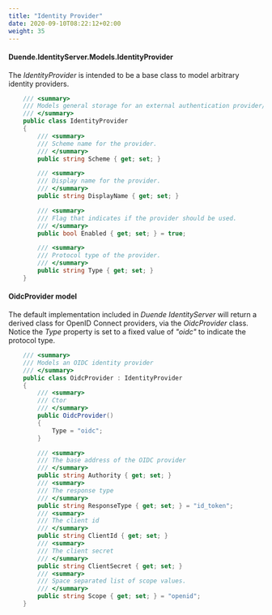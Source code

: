 ```yaml
---
title: "Identity Provider"
date: 2020-09-10T08:22:12+02:00
weight: 35
---
```


#### Duende.IdentityServer.Models.IdentityProvider

The *IdentityProvider* is intended to be a base class to model arbitrary identity providers.

```cs
    /// <summary>
    /// Models general storage for an external authentication provider/handler scheme
    /// </summary>
    public class IdentityProvider
    {
        /// <summary>
        /// Scheme name for the provider.
        /// </summary>
        public string Scheme { get; set; }

        /// <summary>
        /// Display name for the provider.
        /// </summary>
        public string DisplayName { get; set; }

        /// <summary>
        /// Flag that indicates if the provider should be used.
        /// </summary>
        public bool Enabled { get; set; } = true;

        /// <summary>
        /// Protocol type of the provider.
        /// </summary>
        public string Type { get; set; }
    }
```

#### OidcProvider model

The default implementation included in *Duende IdentityServer* will return a derived class for OpenID Connect providers, via the *OidcProvider* class. Notice the *Type* property is set to a fixed value of *"oidc"* to indicate the protocol type.

```cs
    /// <summary>
    /// Models an OIDC identity provider
    /// </summary>
    public class OidcProvider : IdentityProvider
    {
        /// <summary>
        /// Ctor
        /// </summary>
        public OidcProvider()
        {
            Type = "oidc";
        }

        /// <summary>
        /// The base address of the OIDC provider
        /// </summary>
        public string Authority { get; set; }
        /// <summary>
        /// The response type
        /// </summary>
        public string ResponseType { get; set; } = "id_token";
        /// <summary>
        /// The client id
        /// </summary>
        public string ClientId { get; set; }
        /// <summary>
        /// The client secret
        /// </summary>
        public string ClientSecret { get; set; }
        /// <summary>
        /// Space separated list of scope values.
        /// </summary>
        public string Scope { get; set; } = "openid";
    }
```

